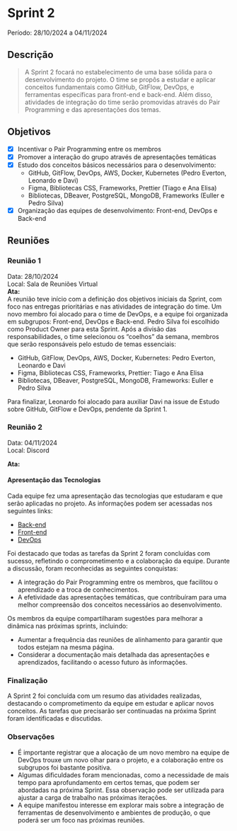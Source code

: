 # Sprint 2
Período: 28/10/2024 a 04/11/2024

## Descrição
> A Sprint 2 focará no estabelecimento de uma base sólida para o desenvolvimento do projeto. O time se propôs a estudar e aplicar conceitos fundamentais como GitHub, GitFlow, DevOps, e ferramentas específicas para front-end e back-end. Além disso, atividades de integração do time serão promovidas através do Pair Programming e das apresentações dos temas.

## Objetivos
- [x] Incentivar o Pair Programming entre os membros
- [x] Promover a interação do grupo através de apresentações temáticas
- [x] Estudo dos conceitos básicos necessários para o desenvolvimento:
  - GitHub, GitFlow, DevOps, AWS, Docker, Kubernetes (Pedro Everton, Leonardo e Davi)
  - Figma, Bibliotecas CSS, Frameworks, Prettier (Tiago e Ana Elisa)
  - Bibliotecas, DBeaver, PostgreSQL, MongoDB, Frameworks (Euller e Pedro Silva)
- [x] Organização das equipes de desenvolvimento: Front-end, DevOps e Back-end

## Reuniões

### Reunião 1
Data: 28/10/2024  
Local: Sala de Reuniões Virtual  
**Ata:**   
A reunião teve início com a definição dos objetivos iniciais da Sprint, com foco nas entregas prioritárias e nas atividades de integração do time. Um novo membro foi alocado para o time de DevOps, e a equipe foi organizada em subgrupos: Front-end, DevOps e Back-end. Pedro Silva foi escolhido como Product Owner para esta Sprint. Após a divisão das responsabilidades, o time selecionou os “coelhos” da semana, membros que serão responsáveis pelo estudo de temas essenciais:  
  - GitHub, GitFlow, DevOps, AWS, Docker, Kubernetes: Pedro Everton, Leonardo e Davi
  - Figma, Bibliotecas CSS, Frameworks, Prettier: Tiago e Ana Elisa
  - Bibliotecas, DBeaver, PostgreSQL, MongoDB, Frameworks: Euller e Pedro Silva 

Para finalizar, Leonardo foi alocado para auxiliar Davi na issue de Estudo sobre GitHub, GitFlow e DevOps, pendente da Sprint 1.

### Reunião 2
Data: 04/11/2024  
Local: Discord

**Ata:** 

#### Apresentação das Tecnologias
Cada equipe fez uma apresentação das tecnologias que estudaram e que serão aplicadas no projeto. As informações podem ser acessadas nos seguintes links:
- [Back-end](https://github.com/unb-mds/2024-2-AcheiUnB/issues/4)
- [Front-end](https://github.com/unb-mds/2024-2-AcheiUnB/issues/6)
- [DevOps](https://github.com/unb-mds/2024-2-AcheiUnB/issues/7)

Foi destacado que todas as tarefas da Sprint 2 foram concluídas com sucesso, refletindo o comprometimento e a colaboração da equipe. Durante a discussão, foram reconhecidas as seguintes conquistas:
- A integração do Pair Programming entre os membros, que facilitou o aprendizado e a troca de conhecimentos.
- A efetividade das apresentações temáticas, que contribuíram para uma melhor compreensão dos conceitos necessários ao desenvolvimento.

Os membros da equipe compartilharam sugestões para melhorar a dinâmica nas próximas sprints, incluindo:
- Aumentar a frequência das reuniões de alinhamento para garantir que todos estejam na mesma página.
- Considerar a documentação mais detalhada das apresentações e aprendizados, facilitando o acesso futuro às informações.

### Finalização
A Sprint 2 foi concluída com um resumo das atividades realizadas, destacando o comprometimento da equipe em estudar e aplicar novos conceitos. As tarefas que precisarão ser continuadas na próxima Sprint foram identificadas e discutidas.

### Observações
- É importante registrar que a alocação de um novo membro na equipe de DevOps trouxe um novo olhar para o projeto, e a colaboração entre os subgrupos foi bastante positiva.
- Algumas dificuldades foram mencionadas, como a necessidade de mais tempo para aprofundamento em certos temas, que podem ser abordadas na próxima Sprint. Essa observação pode ser utilizada para ajustar a carga de trabalho nas próximas iterações.
- A equipe manifestou interesse em explorar mais sobre a integração de ferramentas de desenvolvimento e ambientes de produção, o que poderá ser um foco nas próximas reuniões.
